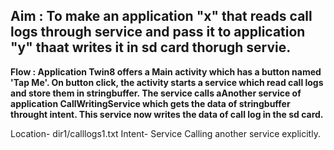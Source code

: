 ## Aim : To make an application "x" that reads call logs through service and pass it to  application "y" thaat writes it in sd card thorugh servie.
__Flow : Application Twin8 offers a Main activity which has a button named 'Tap Me'. On button click, the activity starts a service which read call logs and store them in stringbuffer. The service calls aAnother service of application CallWritingService which gets the data of stringbuffer throught intent. This service now writes the data of call log in the sd card.__

Location- dir1/calllogs1.txt
Intent- Service Calling another service explicitly.
